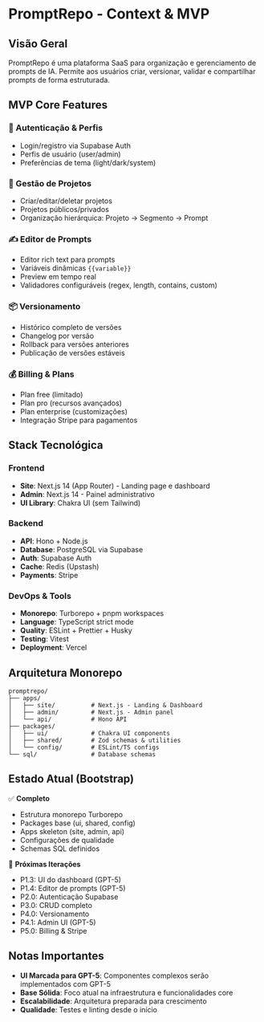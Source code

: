 # PromptRepo - Context & MVP

## Visão Geral

PromptRepo é uma plataforma SaaS para organização e gerenciamento de prompts de IA. Permite aos usuários criar, versionar, validar e compartilhar prompts de forma estruturada.

## MVP Core Features

### 🔐 Autenticação & Perfis
- Login/registro via Supabase Auth
- Perfis de usuário (user/admin)
- Preferências de tema (light/dark/system)

### 📁 Gestão de Projetos
- Criar/editar/deletar projetos
- Projetos públicos/privados
- Organização hierárquica: Projeto → Segmento → Prompt

### ✍️ Editor de Prompts
- Editor rich text para prompts
- Variáveis dinâmicas `{{variable}}`
- Preview em tempo real
- Validadores configuráveis (regex, length, contains, custom)

### 📦 Versionamento
- Histórico completo de versões
- Changelog por versão
- Rollback para versões anteriores
- Publicação de versões estáveis

### 💰 Billing & Plans
- Plan free (limitado)
- Plan pro (recursos avançados)
- Plan enterprise (customizações)
- Integração Stripe para pagamentos

## Stack Tecnológica

### Frontend
- **Site**: Next.js 14 (App Router) - Landing page e dashboard
- **Admin**: Next.js 14 - Painel administrativo
- **UI Library**: Chakra UI (sem Tailwind)

### Backend
- **API**: Hono + Node.js
- **Database**: PostgreSQL via Supabase
- **Auth**: Supabase Auth
- **Cache**: Redis (Upstash)
- **Payments**: Stripe

### DevOps & Tools
- **Monorepo**: Turborepo + pnpm workspaces
- **Language**: TypeScript strict mode
- **Quality**: ESLint + Prettier + Husky
- **Testing**: Vitest
- **Deployment**: Vercel

## Arquitetura Monorepo

```
promptrepo/
├── apps/
│   ├── site/          # Next.js - Landing & Dashboard
│   ├── admin/         # Next.js - Admin panel  
│   └── api/           # Hono API
├── packages/
│   ├── ui/            # Chakra UI components
│   ├── shared/        # Zod schemas & utilities
│   └── config/        # ESLint/TS configs
└── sql/               # Database schemas
```

## Estado Atual (Bootstrap)

✅ **Completo**
- Estrutura monorepo Turborepo
- Packages base (ui, shared, config)
- Apps skeleton (site, admin, api)  
- Configurações de qualidade
- Schemas SQL definidos

🔄 **Próximas Iterações**
- P1.3: UI do dashboard (GPT-5)
- P1.4: Editor de prompts (GPT-5)
- P2.0: Autenticação Supabase
- P3.0: CRUD completo
- P4.0: Versionamento
- P4.1: Admin UI (GPT-5)
- P5.0: Billing & Stripe

## Notas Importantes

- **UI Marcada para GPT-5**: Componentes complexos serão implementados com GPT-5
- **Base Sólida**: Foco atual na infraestrutura e funcionalidades core
- **Escalabilidade**: Arquitetura preparada para crescimento
- **Qualidade**: Testes e linting desde o início
